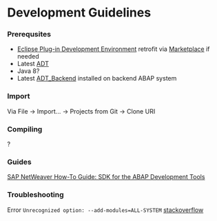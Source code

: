 # Development Guidelines

### Prerequsites
* [Eclipse Plug-in Development Environment](http://www.eclipse.org/pde/) retrofit via [Marketplace](https://marketplace.eclipse.org/content/eclipse-pde-plug-development-environment) if needed
* Latest [ADT](https://tools.hana.ondemand.com/#abap)
* Java 8?
* Latest [ADT_Backend](https://github.com/abapGit/ADT_Backend) installed on backend ABAP system

### Import
Via
File -> Import... -> Projects from Git -> Clone URI

### Compiling
?

### Guides

[SAP NetWeaver How-To Guide: SDK for the ABAP Development Tools](https://www.sap.com/documents/2013/04/12289ce1-527c-0010-82c7-eda71af511fa.html)

### Troubleshooting

Error `Unrecognized option: --add-modules=ALL-SYSTEM` [stackoverflow](https://stackoverflow.com/questions/46807468/eclipse-wont-open-in-linux-mint-and-java-wont-open-in-different-directories)
